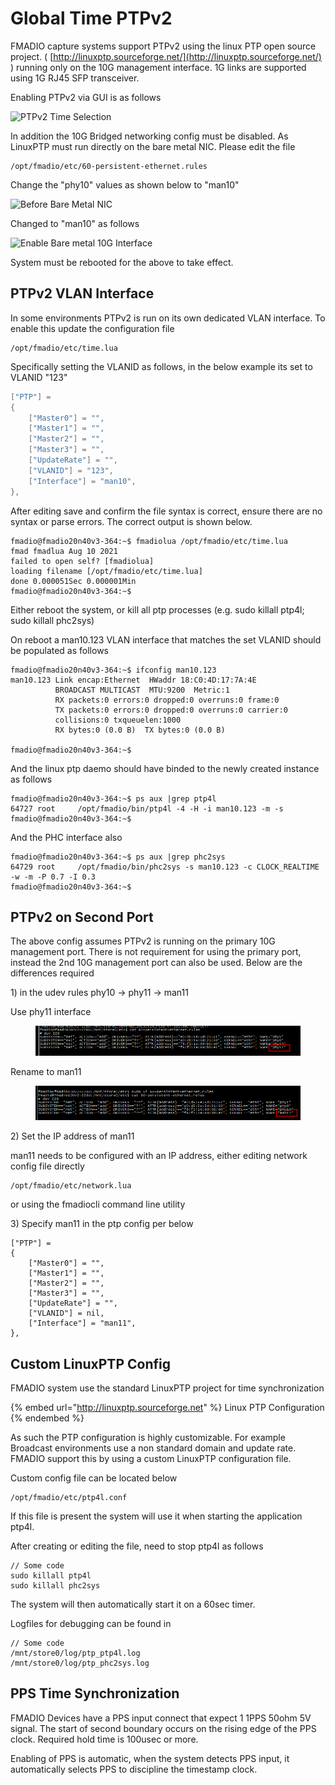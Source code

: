 # Global Time PTPv2

FMADIO capture systems support PTPv2 using the linux PTP open source project. ( [http://linuxptp.sourceforge.net/](http://linuxptp.sourceforge.net/) )  running only on the 10G management interface. 1G links are supported using 1G RJ45 SFP transceiver.

Enabling PTPv2 via GUI is as follows

![PTPv2 Time Selection](<../.gitbook/assets/image (109).png>)

In addition the 10G Bridged networking config must be disabled. As LinuxPTP must run directly on the bare metal NIC. Please edit the file

```
/opt/fmadio/etc/60-persistent-ethernet.rules
```

Change the "phy10" values as shown below to "man10"

![Before Bare Metal NIC](<../.gitbook/assets/image (107).png>)

Changed to "man10" as follows

![Enable Bare metal 10G Interface](<../.gitbook/assets/image (108).png>)

System must be rebooted for the above to take effect.

## PTPv2 VLAN Interface

In some environments PTPv2 is run on its own dedicated VLAN interface. To enable this update the configuration file

```
/opt/fmadio/etc/time.lua
```

Specifically setting the VLANID as follows, in the below example its set to VLANID "123"

```lua
["PTP"] =
{
    ["Master0"] = "",
    ["Master1"] = "",
    ["Master2"] = "",
    ["Master3"] = "",
    ["UpdateRate"] = "",
    ["VLANID"] = "123",
    ["Interface"] = "man10",
},

```

After editing save and confirm the file syntax is correct, ensure there are no syntax or parse errors. The  correct output is shown below.

```
fmadio@fmadio20n40v3-364:~$ fmadiolua /opt/fmadio/etc/time.lua
fmad fmadlua Aug 10 2021
failed to open self? [fmadiolua]
loading filename [/opt/fmadio/etc/time.lua]
done 0.000051Sec 0.000001Min
fmadio@fmadio20n40v3-364:~$

```

Either reboot the system, or kill all ptp processes (e.g. sudo killall ptp4l; sudo killall phc2sys)

On reboot a man10.123  VLAN interface that matches the set VLANID should be populated as follows

```
fmadio@fmadio20n40v3-364:~$ ifconfig man10.123
man10.123 Link encap:Ethernet  HWaddr 18:C0:4D:17:7A:4E
          BROADCAST MULTICAST  MTU:9200  Metric:1
          RX packets:0 errors:0 dropped:0 overruns:0 frame:0
          TX packets:0 errors:0 dropped:0 overruns:0 carrier:0
          collisions:0 txqueuelen:1000
          RX bytes:0 (0.0 B)  TX bytes:0 (0.0 B)

fmadio@fmadio20n40v3-364:~$

```

And the linux ptp daemo should have binded  to the newly created instance as follows

```
fmadio@fmadio20n40v3-364:~$ ps aux |grep ptp4l
64727 root     /opt/fmadio/bin/ptp4l -4 -H -i man10.123 -m -s
fmadio@fmadio20n40v3-364:~$
```

And the PHC interface also

```
fmadio@fmadio20n40v3-364:~$ ps aux |grep phc2sys
64729 root     /opt/fmadio/bin/phc2sys -s man10.123 -c CLOCK_REALTIME -w -m -P 0.7 -I 0.3
fmadio@fmadio20n40v3-364:~$

```

## PTPv2 on Second Port

The above config assumes PTPv2 is running on the primary 10G management port. There is not requirement for using the primary port, instead the 2nd 10G management port can also be used. Below are the differences required

1\) in the udev rules phy10 -> phy11 -> man11

Use phy11 interface

<figure><img src="../.gitbook/assets/image (2) (1) (2).png" alt=""><figcaption></figcaption></figure>

Rename to man11

<figure><img src="../.gitbook/assets/image (1) (1) (1) (1) (1).png" alt=""><figcaption></figcaption></figure>

2\) Set the IP address of man11

man11 needs to be configured with an IP address, either editing  network config file directly

```
/opt/fmadio/etc/network.lua
```

or using the fmadiocli command line utility



3\) Specify man11 in the ptp config per below

```
["PTP"] =
{
    ["Master0"] = "",
    ["Master1"] = "",
    ["Master2"] = "",
    ["Master3"] = "",
    ["UpdateRate"] = "",
    ["VLANID"] = nil,
    ["Interface"] = "man11",
},
```

## Custom LinuxPTP Config

FMADIO system use the standard LinuxPTP project for time synchronization

{% embed url="http://linuxptp.sourceforge.net" %}
Linux PTP Configuration
{% endembed %}

As such the PTP configuration is highly customizable. For example Broadcast environments use a non standard domain and update rate. FMADIO support this by using a custom LinuxPTP configuration file.

Custom config file can be located below

```
/opt/fmadio/etc/ptp4l.conf
```

If this file is present the system will use it when starting the application ptp4l.&#x20;

After creating or editing the file, need to stop ptp4l as follows

```
// Some code
sudo killall ptp4l
sudo killall phc2sys
```

The system will then automatically start it on a 60sec timer.&#x20;

Logfiles for debugging can be found in&#x20;

```
// Some code
/mnt/store0/log/ptp_ptp4l.log
/mnt/store0/log/ptp_phc2sys.log
```

## PPS Time Synchronization

FMADIO Devices have a PPS input connect that expect 1 1PPS 50ohm 5V signal. The start of second boundary occurs on the rising edge of the PPS clock. Required hold time is 100usec or more.

Enabling of PPS is automatic, when the system detects PPS input, it automatically selects PPS to discipline the timestamp clock.

